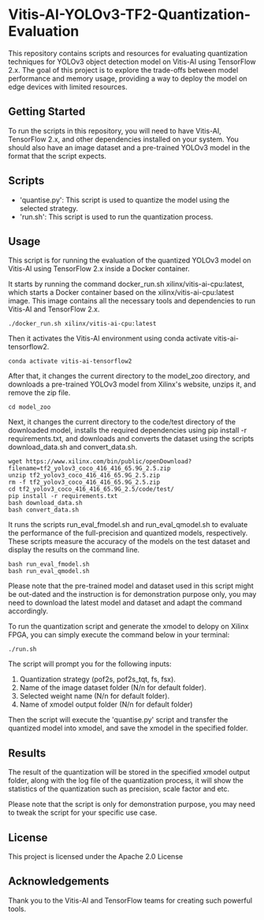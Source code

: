 # Vitis-AI-YOLOv3-TF2-Quantization-Evaluation

This repository contains scripts and resources for evaluating quantization techniques for YOLOv3 object detection model on Vitis-AI using TensorFlow 2.x. The goal of this project is to explore the trade-offs between model performance and memory usage, providing a way to deploy the model on edge devices with limited resources.

## Getting Started

To run the scripts in this repository, you will need to have Vitis-AI, TensorFlow 2.x, and other dependencies installed on your system. You should also have an image dataset and a pre-trained YOLOv3 model in the format that the script expects.

## Scripts

* 'quantise.py': This script is used to quantize the model using the selected strategy.
* 'run.sh': This script is used to run the quantization process.

## Usage
This script is for running the evaluation of the quantized YOLOv3 model on Vitis-AI using TensorFlow 2.x inside a Docker container.

It starts by running the command docker_run.sh xilinx/vitis-ai-cpu:latest, which starts a Docker container based on the xilinx/vitis-ai-cpu:latest image. This image contains all the necessary tools and dependencies to run Vitis-AI and TensorFlow 2.x.

    ./docker_run.sh xilinx/vitis-ai-cpu:latest
    
Then it activates the Vitis-AI environment using conda activate vitis-ai-tensorflow2.

    conda activate vitis-ai-tensorflow2

After that, it changes the current directory to the model_zoo directory, and downloads a pre-trained YOLOv3 model from Xilinx's website, unzips it, and remove the zip file.

    cd model_zoo
    
Next, it changes the current directory to the code/test directory of the downloaded model, installs the required dependencies using pip install -r requirements.txt, and downloads and converts the dataset using the scripts download_data.sh and convert_data.sh.

    wget https://www.xilinx.com/bin/public/openDownload?filename=tf2_yolov3_coco_416_416_65.9G_2.5.zip
    unzip tf2_yolov3_coco_416_416_65.9G_2.5.zip
    rm -f tf2_yolov3_coco_416_416_65.9G_2.5.zip
    cd tf2_yolov3_coco_416_416_65.9G_2.5/code/test/
    pip install -r requirements.txt
    bash download_data.sh
    bash convert_data.sh

It runs the scripts run_eval_fmodel.sh and run_eval_qmodel.sh to evaluate the performance of the full-precision and quantized models, respectively. These scripts measure the accuracy of the models on the test dataset and display the results on the command line.
    
    bash run_eval_fmodel.sh
    bash run_eval_qmodel.sh

Please note that the pre-trained model and dataset used in this script might be out-dated and the instruction is for demonstration purpose only, you may need to download the latest model and dataset and adapt the command accordingly.

To run the quantization script and generate the xmodel to delopy on Xilinx FPGA, you can simply execute the command below in your terminal:

    ./run.sh

The script will prompt you for the following inputs:

1.  Quantization strategy (pof2s, pof2s_tqt, fs, fsx).
2.  Name of the image dataset folder (N/n for default folder).
3.  Selected weight name (N/n for default folder).
4.  Name of xmodel output folder (N/n for default folder)

Then the script will execute the 'quantise.py' script and transfer the quantized model into xmodel, and save the xmodel in the specified folder.

## Results

The result of the quantization will be stored in the specified xmodel output folder, along with the log file of the quantization process, it will show the statistics of the quantization such as precision, scale factor and etc.

Please note that the script is only for demonstration purpose, you may need to tweak the script for your specific use case.

## License

This project is licensed under the Apache 2.0 License

## Acknowledgements

Thank you to the Vitis-AI and TensorFlow teams for creating such powerful tools.
